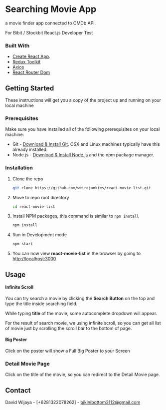 # Searching Movie App

a movie finder app connected to OMDb API.

For Bibit / Stockbit React.js Developer Test

### Built With

- [Create React App](https://reactjs.org/).
- [Redux Toolkit](https://redux-toolkit.js.org/)
- [Axios](https://axios-http.com/)
- [React Router Dom](https://reactrouter.com/)

## Getting Started

These instructions will get you a copy of the project up and running on your local machine

### Prerequisites

Make sure you have installed all of the following prerequisites on your local machine:

- Git - [Download & Install Git](https://git-scm.com/downloads). OSX and Linux machines typically have this already installed.
- Node.js - [Download & Install Node.js](https://nodejs.org/en/download/) and the npm package manager.

### Installation

1. Clone the repo
   ```sh
   git clone https://github.com/weirdjunkies/react-movie-list.git
   ```
2. Move to repo root directory
   ```sh
   cd react-movie-list
   ```
3. Install NPM packages, this command is similar to `npm install`
   ```sh
   npm install
   ```
4. Run in Development mode
   ```sh
   npm start
   ```
5. You can now view **react-movie-list** in the browser by going to [http://localhost:3000](http://localhost:3000)

## Usage

#### Infinite Scroll

You can try search a movie by clicking the **Search Button** on the top and type the title inside searching field.

While typing **title** of the movie, some autocomplete dropdown will appear.

For the result of search movie, we using infinite scroll, so you can get all list of movie just by scrolling the scroll bar to the bottom of page.

#### Big Poster

Click on the poster will show a Full Big Poster to your Screen

### Detail Movie Page
Click on the title of the movie, so you can redirect to the Detail Movie page.

## Contact

David Wijaya - [+6281322078262] - bikinibottom3112@gmail.com
